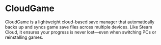# CloudGame
CloudGame is a lightweight cloud-based save manager that automatically backs up and syncs game save files across multiple devices. Like Steam Cloud, it ensures your progress is never lost—even when switching PCs or reinstalling games.
